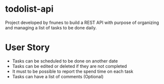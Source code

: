 # todolist-api
Project developed by fnunes to build a REST API with purpose of organizing and managing a list of tasks to be done daily.

# User Story
- Tasks can be scheduled to be done on another date
- Tasks can be edited or deleted if they are not completed
- It must to be possible to report the spend time on each task
- Tasks can have a list of comments (Optional)
